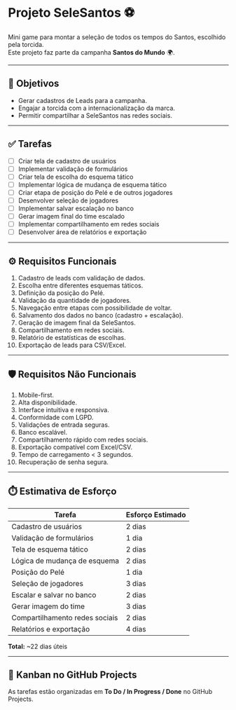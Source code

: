 # Projeto SeleSantos ⚽

Mini game para montar a seleção de todos os tempos do Santos, escolhido pela torcida.  
Este projeto faz parte da campanha **Santos do Mundo** 🌍.

---

## 🎯 Objetivos
- Gerar cadastros de Leads para a campanha.
- Engajar a torcida com a internacionalização da marca.
- Permitir compartilhar a SeleSantos nas redes sociais.

---

## ✅ Tarefas
- [ ] Criar tela de cadastro de usuários  
- [ ] Implementar validação de formulários  
- [ ] Criar tela de escolha do esquema tático  
- [ ] Implementar lógica de mudança de esquema tático  
- [ ] Criar etapa de posição do Pelé e de outros jogadores
- [ ] Desenvolver seleção de jogadores  
- [ ] Implementar salvar escalação no banco  
- [ ] Gerar imagem final do time escalado  
- [ ] Implementar compartilhamento em redes sociais  
- [ ] Desenvolver área de relatórios e exportação  

---

## ⚙️ Requisitos Funcionais
1. Cadastro de leads com validação de dados.  
2. Escolha entre diferentes esquemas táticos.  
3. Definição da posição do Pelé.  
4. Validação da quantidade de jogadores.  
5. Navegação entre etapas com possibilidade de voltar.  
6. Salvamento dos dados no banco (cadastro + escalação).  
7. Geração de imagem final da SeleSantos.  
8. Compartilhamento em redes sociais.  
9. Relatório de estatísticas de escolhas.  
10. Exportação de leads para CSV/Excel.  

---

## 🛡️ Requisitos Não Funcionais
1. Mobile-first.  
2. Alta disponibilidade.  
3. Interface intuitiva e responsiva.  
4. Conformidade com LGPD.  
5. Validações de entrada seguras.  
6. Banco escalável.  
7. Compartilhamento rápido com redes sociais.  
8. Exportação compatível com Excel/CSV.  
9. Tempo de carregamento < 3 segundos.  
10. Recuperação de senha segura.  

---

## ⏱️ Estimativa de Esforço
| Tarefa | Esforço Estimado |
|--------|------------------|
| Cadastro de usuários | 2 dias |
| Validação de formulários | 1 dia |
| Tela de esquema tático | 2 dias |
| Lógica de mudança de esquema | 2 dias |
| Posição do Pelé | 1 dia |
| Seleção de jogadores | 3 dias |
| Escalar e salvar no banco | 2 dias |
| Gerar imagem do time | 3 dias |
| Compartilhamento redes sociais | 2 dias |
| Relatórios e exportação | 4 dias |
**Total:** ~22 dias úteis  

---

## 📌 Kanban no GitHub Projects
As tarefas estão organizadas em **To Do / In Progress / Done** no GitHub Projects.  
